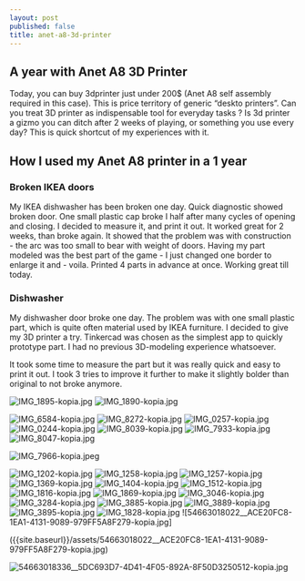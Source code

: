 ```yaml
---
layout: post
published: false
title: anet-a8-3d-printer
---
```

## A year with Anet A8 3D Printer

Today, you can buy 3dprinter just under 200$ (Anet A8 self assembly required in this case). This is price territory of generic “deskto printers”. Can you treat 3D printer as indispensable tool for everyday tasks ? Is 3d printer a gizmo you can ditch after 2 weeks of playing, or something you use every day? 
This is quick shortcut of my experiences with it. 

## How I used my Anet A8 printer in a 1 year

### Broken IKEA doors 

My IKEA dishwasher has been broken one day. Quick diagnostic showed broken door. One small plastic cap broke I half after many cycles of opening and closing. I decided to measure it, and print it out. It worked great for 2 weeks, than broke again. It showed that the problem was with construction - the arc was too small to bear with weight of doors. Having my part modeled was the best part of the game - I just changed one border to enlarge it and - voila. Printed 4 parts in advance at once.  Working great till today. 

### Dishwasher

My dishwasher door broke one day. The problem was with one small plastic part, which is quite often material used by IKEA furniture. I decided to give my 3D printer a try.  Tinkercad was chosen as the simplest app to quickly prototype part. I had no previous 3D-modeling experience whatsoever. 


It took some time to measure the part but it was really quick and easy to print it out. I took 3 tries to improve it further to make it slightly bolder than original to not broke anymore. 

![IMG_1895-kopia.jpg]({{site.baseurl}}/assets/IMG_1895-kopia.jpg)
![IMG_1890-kopia.jpg]({{site.baseurl}}/assets/IMG_1890-kopia.jpg)

![IMG_6584-kopia.jpg]({{site.baseurl}}/assets/IMG_6584-kopia.jpg)
![IMG_8272-kopia.jpg]({{site.baseurl}}/assets/IMG_8272-kopia.jpg)
![IMG_0257-kopia.jpg]({{site.baseurl}}/assets/IMG_0257-kopia.jpg)
![IMG_0244-kopia.jpg]({{site.baseurl}}/assets/IMG_0244-kopia.jpg)
![IMG_8039-kopia.jpg]({{site.baseurl}}/assets/IMG_8039-kopia.jpg)
![IMG_7933-kopia.jpg]({{site.baseurl}}/assets/IMG_7933-kopia.jpg)
![IMG_8047-kopia.jpg]({{site.baseurl}}/assets/IMG_8047-kopia.jpg)

![IMG_7966-kopia.jpeg]({{site.baseurl}}/assets/IMG_7966-kopia.jpeg)

![IMG_1202-kopia.jpg]({{site.baseurl}}/assets/IMG_1202-kopia.jpg)
![IMG_1258-kopia.jpg]({{site.baseurl}}/assets/IMG_1258-kopia.jpg)
![IMG_1257-kopia.jpg]({{site.baseurl}}/assets/IMG_1257-kopia.jpg)
![IMG_1369-kopia.jpg]({{site.baseurl}}/assets/IMG_1369-kopia.jpg)
![IMG_1404-kopia.jpg]({{site.baseurl}}/assets/IMG_1404-kopia.jpg)
![IMG_1512-kopia.jpg]({{site.baseurl}}/assets/IMG_1512-kopia.jpg)
![IMG_1816-kopia.jpg]({{site.baseurl}}/assets/IMG_1816-kopia.jpg)
![IMG_1869-kopia.jpg]({{site.baseurl}}/assets/IMG_1869-kopia.jpg)
![IMG_3046-kopia.jpg]({{site.baseurl}}/assets/IMG_3046-kopia.jpg)
![IMG_3284-kopia.jpg]({{site.baseurl}}/assets/IMG_3284-kopia.jpg)
![IMG_3885-kopia.jpg]({{site.baseurl}}/assets/IMG_3885-kopia.jpg)
![IMG_3889-kopia.jpg]({{site.baseurl}}/assets/IMG_3889-kopia.jpg)
![IMG_3895-kopia.jpg]({{site.baseurl}}/assets/IMG_3895-kopia.jpg)
![IMG_1828-kopia.jpg]({{site.baseurl}}/assets/IMG_1828-kopia.jpg)
![54663018022__ACE20FC8-1EA1-4131-9089-979FF5A8F279-kopia.jpg]

({{site.baseurl}}/assets/54663018022__ACE20FC8-1EA1-4131-9089-979FF5A8F279-kopia.jpg)

![54663018336__5DC693D7-4D41-4F05-892A-8F50D3250512-kopia.jpg]({{site.baseurl}}/assets/54663018336__5DC693D7-4D41-4F05-892A-8F50D3250512-kopia.jpg)



